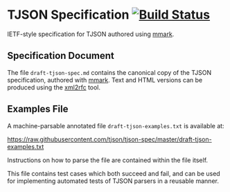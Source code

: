 # TJSON Specification [![Build Status](https://travis-ci.org/tjson/tjson-spec.svg?branch=master)](https://travis-ci.org/tjson/tjson-spec)

IETF-style specification for TJSON authored using [mmark].

[mmark]: https://github.com/miekg/mmark

## Specification Document

The file `draft-tjson-spec.md` contains the canonical copy of the TJSON
specification, authored with [mmark]. Text and HTML versions can be
produced using the [xml2rfc] tool.

[xml2rfc]: https://xml2rfc.tools.ietf.org/

## Examples File

A machine-parsable annotated file `draft-tjson-examples.txt` is available at:

https://raw.githubusercontent.com/tjson/tjson-spec/master/draft-tjson-examples.txt

Instructions on how to parse the file are contained within the file itself.

This file contains test cases which both succeed and fail, and can be used for
implementing automated tests of TJSON parsers in a reusable manner.
